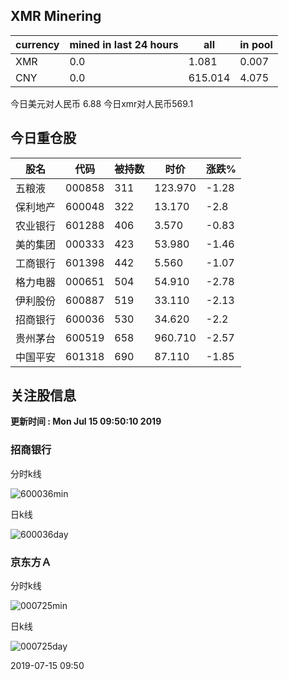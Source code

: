 ## XMR Minering

|currency|mined in last 24 hours|all|in pool|
|---|---|---|---|
|XMR|0.0|1.081|0.007|
|CNY|0.0|615.014|4.075|

今日美元对人民币 6.88	今日xmr对人民币569.1


## 今日重仓股 

|股名|代码|被持数|时价|涨跌%|
|---|---|---|---|---|
|五粮液|000858|311|123.970|-1.28|
|保利地产|600048|322|13.170|-2.8|
|农业银行|601288|406|3.570|-0.83|
|美的集团|000333|423|53.980|-1.46|
|工商银行|601398|442|5.560|-1.07|
|格力电器|000651|504|54.910|-2.78|
|伊利股份|600887|519|33.110|-2.13|
|招商银行|600036|530|34.620|-2.2|
|贵州茅台|600519|658|960.710|-2.57|
|中国平安|601318|690|87.110|-1.85|

## 关注股信息
**更新时间 : Mon Jul 15 09:50:10 2019**
### 招商银行 
分时k线

![600036min](http://image.sinajs.cn/newchart/min/n/sh600036.gif)

日k线

![600036day](http://image.sinajs.cn/newchart/daily/n/sh600036.gif)

### 京东方Ａ 
分时k线

![000725min](http://image.sinajs.cn/newchart/min/n/sz000725.gif)

日k线

![000725day](http://image.sinajs.cn/newchart/daily/n/sz000725.gif)

2019-07-15 09:50